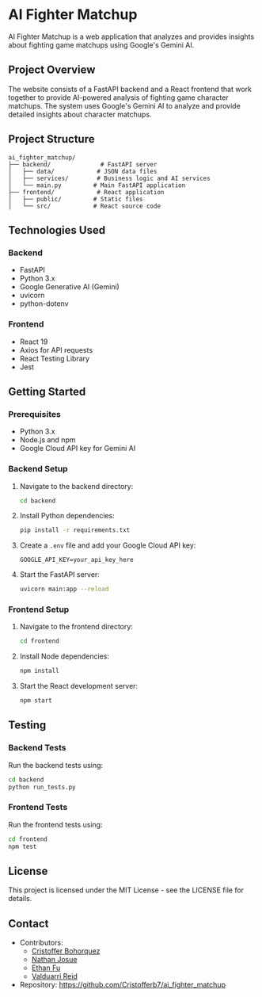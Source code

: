 # AI Fighter Matchup

AI Fighter Matchup is a web application that analyzes and provides insights about fighting game matchups using Google's Gemini AI.

## Project Overview

The website consists of a FastAPI backend and a React frontend that work together to provide AI-powered analysis of fighting game character matchups. The system uses Google's Gemini AI to analyze and provide detailed insights about character matchups.

## Project Structure

```
ai_fighter_matchup/
├── backend/              # FastAPI server
│   ├── data/            # JSON data files
│   ├── services/        # Business logic and AI services
│   └── main.py         # Main FastAPI application
├── frontend/            # React application
│   ├── public/         # Static files
│   └── src/            # React source code
```

## Technologies Used

### Backend
- FastAPI
- Python 3.x
- Google Generative AI (Gemini)
- uvicorn
- python-dotenv

### Frontend
- React 19
- Axios for API requests
- React Testing Library
- Jest

## Getting Started

### Prerequisites
- Python 3.x
- Node.js and npm
- Google Cloud API key for Gemini AI

### Backend Setup

1. Navigate to the backend directory:
   ```bash
   cd backend
   ```

2. Install Python dependencies:
   ```bash
   pip install -r requirements.txt
   ```

3. Create a `.env` file and add your Google Cloud API key:
   ```
   GOOGLE_API_KEY=your_api_key_here
   ```

4. Start the FastAPI server:
   ```bash
   uvicorn main:app --reload
   ```

### Frontend Setup

1. Navigate to the frontend directory:
   ```bash
   cd frontend
   ```

2. Install Node dependencies:
   ```bash
   npm install
   ```

3. Start the React development server:
   ```bash
   npm start
   ```

## Testing

### Backend Tests
Run the backend tests using:
```bash
cd backend
python run_tests.py
```

### Frontend Tests
Run the frontend tests using:
```bash
cd frontend
npm test
```

## License

This project is licensed under the MIT License - see the LICENSE file for details.

## Contact

- Contributors:
  - [Cristoffer Bohorquez](https://github.com/Cristofferb7)
  - [Nathan Josue](https://github.com/PresJosue)
  - [Ethan Fu](https://github.com/yaboi332)
  - [Valduarri Reid](https://github.com/valdaurriR)
- Repository: https://github.com/Cristofferb7/ai_fighter_matchup
